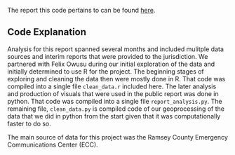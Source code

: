 The report this code pertains to can be found [here](https://traffic-stop-policy-ramsey-county.justiceinnovationlab.org/).

## Code Explanation
Analysis for this report spanned several months and included mulitple data sources and interim reports that were provided to the jurisdiction. We partnered with Felix Owusu during our initial exploration of the data and initially determined to use R for the project. The beginning stages of exploring and cleaning the data then were mostly done in R. That code was compiled into a single file `clean_data.r` included here. The later analysis and production of visuals that were used in the public report was done in python. That code was compiled into a single file `report_analysis.py`. The remaining file, `clean_data.py` is compiled code of our geoprocessing of the data that we did in python from the start given that it was computationally faster to do so. 

The main source of data for this project was the Ramsey County Emergency Communications Center (ECC).
